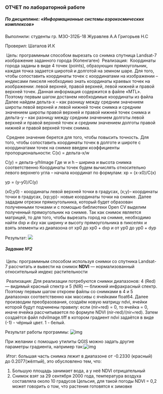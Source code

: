 ### 						ОТЧЕТ по лабораторной работе 

##### 			По дисциплине: «Информационные системы аэрокосмических комплексов»

Выполнили: 
студенты гр. М3О-312Б-18
Журавлев А.А
Григорьев Н.С

Проверил: 
Шаталов И.К

​	Цель: программным способом вырезать со снимка спутница Landsat-7 изображение заданного города (Копенгаген)
​	Реализация:
​	Координаты города заданы в виде 4 точек (points), образующих прямоугольник, каждая точка задается широтой и долготой на земном шаре. Для того, чтобы сопоставить координаты точек с координатами на изображении – индексами пикселя необходимо знать координаты краевых точек на изображении: левой верхней, правой верхней, левой нижней и правой верхней точек. Данная информация содержится в файле «MTL».  
​	Поэтому первым шагом достанем необходимые координаты из файла
Далее найдем дельта-х – как разницу между средним значением широты левой верхней и левой нижней точек снимка и средним значением широты правой верхней и правой нижней точек снимка и дельта-у – как разницу между средним значением долготы левой верхней и правой верхней точек и средним значением долготы правой нижней и правой верхней точек снимка. 		

​	Среднее значение берется для того, чтобы повысить точность. Для того, чтобы сопоставить координаты точек в долготе и широте с координатами точек на снимке введем коэффициенты пропорциональности:
C(x) = дельта-х/w

C(y) = дельта-y/hImage
Где w и h – ширина и высота снимка соответственно
	Координаты точек будем вычислять относительно левого верхнего угла – начала координат по формулам:
xp = (x-x0)/C(x)

yp = (y-y0)/C(y)

(x0;y0) - координаты левой верхней точки в градусах, (x;y)– координаты точки в градусах, (xp;yp)- новые координаты точки на снимке.
Далее зададим отрезки прямоугольника, который будет образован полученными точками и с помощью библиотеки Open CV выделим полученный прямоугольник на снимке.
Так как снимок является матрицей, то для того, чтобы вырезать город на снимке, необходимо найти dxp и dxy как ширину и высоту прямоугольника в пикселях и взять элементы из диапазона от xp0 до xp0 + dxp  и от yp0 до yp0 + dyp 

Результат: ![](https://sun9-21.userapi.com/impg/KuGMAM0YgiplworYDnsI-Y8vZ_WZezMxkQ0zwg/6oK7nKIWKzs.jpg?size=624x359&quality=96&proxy=1&sign=8f319a46eebffb62007ca0b764f1864a)

##### 			Задание №2
​	Цель: программным способом используя снимки со спутника Landsat-7 рассчитать и вывести на снимок **NDVI**  — нормализованный относительный индекс растительности 

​	Реализация: Для реализации потребуются снимки диапазонов: 4 (Red)  — видимый красный спектр и 5 (NIR)  — ближний инфракрасный спектр.
​	Поэтому первым шагом откроем файлы со снимками в 4 и 5 диапазонах соответственно как массивы с ячейками float64. Далее производим преобразования, создаём новую матрицу ndvi, ячейки которой будут подчинены правилу: если (nir+red) = 0, то ячейка = 0, иначе ячейка рассчитывается по формуле NDVI (nir-red)/(nir+red). Затем создаётся файл ndviImage.tiff в котором градиент ndvi задаётся в виде (-1) - чёрный цвет. 1 - белый.

Результат работы программы: ![img](https://sun9-14.userapi.com/impg/fCMpxeNlsfp3DvPg5lk1MbCpnCPq6B5XfOt_RQ/y-Nr1G8hQQI.jpg?size=616x567&quality=96&proxy=1&sign=3050119ac64a71e00adcc9525baa89f9&type=album)

При желании с помощью утилиты QGIS можно задать другие параметры градиента, например так:![img](https://sun9-70.userapi.com/impg/82mXvYOBxsYYDbClS_8Uuy4_lviti9QazRsr_Q/qNGAJbTbK2I.jpg?size=685x635&quality=96&proxy=1&sign=0dcaf74eeabfbda1fd89cbbd7a3b1139&type=album)

​	Итог: б*о*льшая часть снимка лежит в диапазоне от -0.2330 (красный) до 0.2077(жёлтый), это обусловлено тем, что:

1. Большую площадь занимает вода, а у неё NDVI отрицательный
2. Снимок взят за 29 сентября 2000 года, температура воздуха составляла около 10 градусов Цельсия, для такой погоды NDVI = 0,2 может говорить о том, что растения готовятся к зимовке
